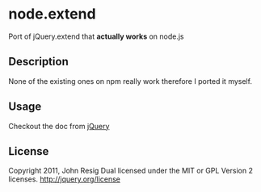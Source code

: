 # node.extend

Port of jQuery.extend that **actually works** on node.js



## Description

None of the existing ones on npm really work therefore I ported it myself.



## Usage

Checkout the doc from [jQuery](http://api.jquery.com/jQuery.extend/)



## License

Copyright 2011, John Resig
Dual licensed under the MIT or GPL Version 2 licenses.
http://jquery.org/license